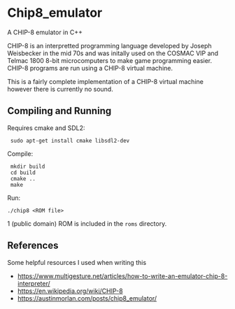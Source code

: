 # Chip8_emulator
A CHIP-8 emulator in C++

CHIP-8 is an interpretted programming language developed by Joseph Weisbecker in the mid 70s and was initally used on the COSMAC VIP and Telmac 1800 8-bit microcomputers to make game programming easier. CHIP-8 programs are run using a CHIP-8 virtual machine.

This is a fairly complete implementation of a CHIP-8 virtual machine however there is currently no sound.

## Compiling and Running

Requires cmake and SDL2:
```
 sudo apt-get install cmake libsdl2-dev
```

Compile:
```
 mkdir build
 cd build
 cmake ..
 make
```

Run:
```
./chip8 <ROM file>
```
1 (public domain) ROM is included in the `roms` directory.

## References
Some helpful resources I used when writing this

- https://www.multigesture.net/articles/how-to-write-an-emulator-chip-8-interpreter/
- https://en.wikipedia.org/wiki/CHIP-8
- https://austinmorlan.com/posts/chip8_emulator/
